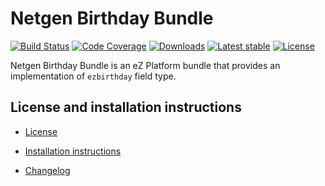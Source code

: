 Netgen Birthday Bundle
================================

[![Build Status](https://img.shields.io/travis/netgen/NetgenBirthdayBundle.svg?style=flat-square)](https://travis-ci.com/netgen/NetgenBirthdayBundle)
[![Code Coverage](https://img.shields.io/codecov/c/github/netgen/NetgenBirthdayBundle.svg?style=flat-square)](https://codecov.io/gh/netgen/NetgenBirthdayBundle)
[![Downloads](https://img.shields.io/packagist/dt/netgen/birthday-bundle.svg?style=flat-square)](https://packagist.org/packages/netgen/birthday-bundle)
[![Latest stable](https://img.shields.io/packagist/v/netgen/birthday-bundle.svg?style=flat-square)](https://packagist.org/packages/netgen/birthday-bundle)
[![License](https://img.shields.io/github/license/netgen/NetgenBirthdayBundle.svg?style=flat-square)](LICENSE)

Netgen Birthday Bundle is an eZ Platform bundle that provides an implementation of `ezbirthday` field type.

License and installation instructions
-------------------------------------

* [License](LICENSE)

* [Installation instructions](bundle/Resources/doc/INSTALL.md)

* [Changelog](bundle/Resources/doc/CHANGELOG.md)
